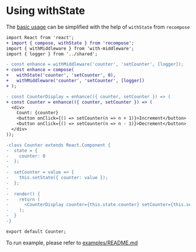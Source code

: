 # Using withState

The [basic usage](../basic-usage/README.md) can be simplified with the help of `withState` from `recompose`

```diff
import React from 'react';
+ import { compose, withState } from 'recompose';
import { withMiddleware } from 'with-middleware';
import { logger } from '../shared';

- const enhance = withMiddleware('counter', 'setCounter', [logger]);
+ const enhance = compose(
+   withState('counter', 'setCounter', 0),
+   withMiddleware('counter', 'setCounter', [logger])
+ );

- const CounterDisplay = enhance(({ counter, setCounter }) => (
+ const Counter = enhance(({ counter, setCounter }) => (
  <div>
    Count: {counter}
    <button onClick={() => setCounter(n => n + 1)}>Increment</button>
    <button onClick={() => setCounter(n => n - 1)}>Decrement</button>
  </div>
));

-class Counter extends React.Component {
-  state = {
-    counter: 0
-  };
-
-  setCounter = value => {
-    this.setState({ counter: value });
-  };
-
-  render() {
-    return (
-      <CounterDisplay counter={this.state.counter} setCounter={this.setCounter} />
-    );
-  }
-}

export default Counter;
```

To run example, please refer to [examples/README.md](../README.md)
